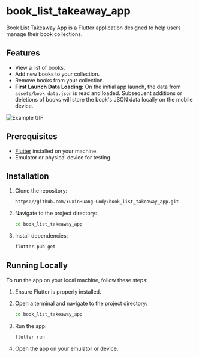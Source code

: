 # book_list_takeaway_app

Book List Takeaway App is a Flutter application designed to help users manage their book collections.

## Features

- View a list of books.
- Add new books to your collection.
- Remove books from your collection.
- **First Launch Data Loading:** On the initial app launch, the data from `assets/book_data.json` is read and loaded. Subsequent additions or deletions of books will store the book's JSON data locally on the mobile device.

![Example GIF](https://github.com/YuxinHuang-Cody/book_list_takeaway_app/blob/master/demo.gif)

## Prerequisites

- [Flutter](https://flutter.dev/docs/get-started/install) installed on your machine.
- Emulator or physical device for testing.

## Installation

1. Clone the repository:

   ```bash
   https://github.com/YuxinHuang-Cody/book_list_takeaway_app.git

2. Navigate to the project directory:

   ```bash
   cd book_list_takeaway_app
   
3. Install dependencies:

   ```bash
   flutter pub get

## Running Locally
To run the app on your local machine, follow these steps:

1. Ensure Flutter is properly installed. 

2. Open a terminal and navigate to the project directory:

   ```bash
   cd book_list_takeaway_app
   
3. Run the app:

   ```bash
   flutter run

4. Open the app on your emulator or device.

